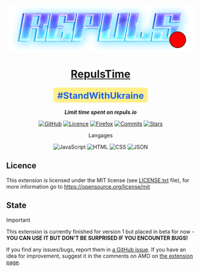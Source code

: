 <div align="center">

![GitHub](icons/banner.svg)

# [RepulsTime]
[![Stand With Ukraine](https://raw.githubusercontent.com/vshymanskyy/StandWithUkraine/main/badges/StandWithUkraine.svg)](https://stand-with-ukraine.pp.ua)

***Limit time spent on repuls.io***

[![GitHub](https://img.shields.io/badge/GitHub-%23121011.svg?logo=github&logoColor=white)](https://github.com/pandaroux007/RepulsTime)
[![Licence](https://img.shields.io/badge/License-MIT-brightgreen.svg)](https://github.com/pandaroux007/RepulsTime/blob/main/LICENCE.txt)
[![Firefox](https://img.shields.io/badge/Firefox-FF7139?logo=Firefox&logoColor=white&style=flat)](https://addons.mozilla.org/en-US/firefox/addon/repulstime/)
[![Commits](https://img.shields.io/github/commit-activity/t/pandaroux007/RepulsTime)](https://github.com/pandaroux007/RepulsTime/commits/main/)
[![Stars](https://img.shields.io/github/stars/pandaroux007/RepulsTime.svg?style=social&label=Stars)](https://github.com/pandaroux007/RepulsTime)

Langages

![JavaScript](https://img.shields.io/badge/JavaScript-F7DF1E?logo=javascript&logoColor=000)
![HTML](https://img.shields.io/badge/HTML-%23E34F26.svg?logo=html5&logoColor=white)
![CSS](https://img.shields.io/badge/CSS-1572B6?logo=css3&logoColor=fff)
![JSON](https://img.shields.io/badge/JSON-000?logo=json&logoColor=fff)
</div>

## Licence
This extension is licensed under the MIT license (see [LICENSE.txt](LICENCE.txt) file), for more information go to https://opensource.org/license/mit

## State
> [!IMPORTANT]
> This extension is currently finished for version 1 but placed in beta for now - **YOU CAN USE IT BUT DON'T BE SURPRISED IF YOU ENCOUNTER BUGS!**

If you find any issues/bugs, report them in [a GitHub issue](https://www.github.com/pandaroux007/RepulsTime/issues). If you have an idea for improvement, suggest it in the comments on AMO on [the extension page](https://addons.mozilla.org/en-US/firefox/addon/repulstime/).

[RepulsTime]: https://addons.mozilla.org/en-US/firefox/addon/repulstime/